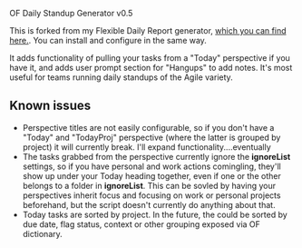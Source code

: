OF Daily Standup Generator v0.5

This is forked from my Flexible Daily Report generator, [which you can find here.](https://github.com/ccmills/OF-FlexibleReporting). You can install and configure in the same way.

It adds functionality of pulling your tasks from a "Today" perspective if you have it, and adds user prompt section for "Hangups" to add notes. It's most useful for teams running daily standups of the Agile variety. 

## Known issues
* Perspective titles are not easily configurable, so if you don't have a "Today" and "TodayProj" perspective (where the latter is grouped by project) it will currently break. I'll expand functionality....eventually
* The tasks grabbed from the perspective currently ignore the __ignoreList__ settings, so if you have personal and work actions comingling, they'll show up under your Today heading together, even if one or the other belongs to a folder in __ignoreList__. This can be sovled by having your perspectives inherit focus and focusing on work or personal projects beforehand, but the script doesn't currently do anything about that.
* Today tasks are sorted by project. In the future, the could be sorted by due date, flag status, context or other grouping exposed via OF dictionary.